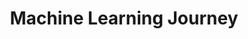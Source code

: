 ---
title: Machine Learning Journey
link: https://github.com/Jimmy586/MachineLearningJourney
description: This was is a personnal project I started to try many different Machine Learning libraries and packages, try their performances on different type of project and compare their accuracies. This project is still ongoing since the Machine learning domain is an ever evolving field, so I continuously train myself to follow the state of the art on many different technologies of Machine learning and Deep Learning (GAN, NLP, Supervised and Unsupervised learning, etc..)
---